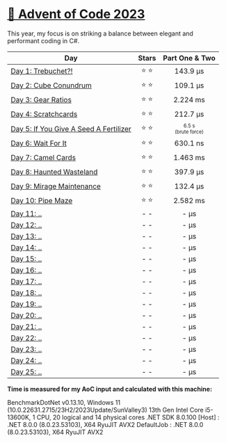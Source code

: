 # [🎄 Advent of Code 2023](https://adventofcode.com/2023)

This year, my focus is on striking a balance between elegant and performant coding in C#.

| Day                                                                                                                   |  Stars  | Part One \& Two  |
| --------------------------------------------------------------------------------------------------------------------- | :-----: | :-------: |
| [Day 1: Trebuchet?!](https://github.com/dr124/advent-of-code/blob/master/Advent._2023/Week1/Day1.cs) | ⭐️ ⭐️ | 143.9 µs |
| [Day 2: Cube Conundrum ](https://github.com/dr124/advent-of-code/blob/master/Advent._2023/Week1/Day2.cs) | ⭐️ ⭐️ | 109.1 µs |
| [Day 3: Gear Ratios](https://github.com/dr124/advent-of-code/blob/master/Advent._2023/Week1/Day3.cs)  | ⭐️ ⭐️ | 2.224 ms |
| [Day 4: Scratchcards](https://github.com/dr124/advent-of-code/blob/master/Advent._2023/Week1/Day4.cs)   | ⭐️ ⭐️ | 212.7 µs |   
| [Day 5: If You Give A Seed A Fertilizer](https://github.com/dr124/advent-of-code/blob/master/Advent._2023/Week1/Day5.cs)   | ⭐️ ⭐️ | <sub><sup>6.5 s </br> (brute force)</sup></sub> |   
| [Day 6: Wait For It](https://github.com/dr124/advent-of-code/blob/master/Advent._2023/Week1/Day6.cs)   | ⭐️ ⭐️ | 630.1 ns |  
| [Day 7: Camel Cards](https://github.com/dr124/advent-of-code/blob/master/Advent._2023/Week1/Day7.cs)   | ⭐️ ⭐️ | 1.463 ms | 
| [Day 8: Haunted Wasteland](https://github.com/dr124/advent-of-code/blob/master/Advent._2023/Week2/Day8.cs)   | ⭐️ ⭐️ | 397.9 µs |  
| [Day 9: Mirage Maintenance ](https://github.com/dr124/advent-of-code/blob/master/Advent._2023/Week2/Day9.cs)   | ⭐️ ⭐️ | 132.4 µs |  
| [Day 10: Pipe Maze](https://github.com/dr124/advent-of-code/blob/master/Advent._2023/Week2/Day10.cs) | ⭐️ ⭐️ | 2.582 ms |  
| [Day 11: ..](https://github.com/dr124/advent-of-code/blob/master/Advent._2023/Week2/Day11.cs) | - - | - µs |  
| [Day 12: ..](https://github.com/dr124/advent-of-code/blob/master/Advent._2023/Week2/Day12.cs) | - - | - µs |  
| [Day 13: ..](https://github.com/dr124/advent-of-code/blob/master/Advent._2023/Week2/Day13.cs) | - - | - µs |  
| [Day 14: ..](https://github.com/dr124/advent-of-code/blob/master/Advent._2023/Week2/Day14.cs) | - - | - µs | 
| [Day 15: ..](https://github.com/dr124/advent-of-code/blob/master/Advent._2023/Week3/Day15.cs) | - - | - µs |  
| [Day 16: ..](https://github.com/dr124/advent-of-code/blob/master/Advent._2023/Week3/Day16.cs) | - - | - µs |  
| [Day 17: ..](https://github.com/dr124/advent-of-code/blob/master/Advent._2023/Week3/Day17.cs) | - - | - µs |  
| [Day 18: ..](https://github.com/dr124/advent-of-code/blob/master/Advent._2023/Week3/Day18.cs) | - - | - µs |  
| [Day 19: ..](https://github.com/dr124/advent-of-code/blob/master/Advent._2023/Week3/Day19.cs) | - - | - µs |  
| [Day 20: ..](https://github.com/dr124/advent-of-code/blob/master/Advent._2023/Week3/Day20.cs) | - - | - µs |  
| [Day 21: ..](https://github.com/dr124/advent-of-code/blob/master/Advent._2023/Week3/Day21.cs) | - - | - µs |  
| [Day 22: ..](https://github.com/dr124/advent-of-code/blob/master/Advent._2023/Week4/Day22.cs) | - - | - µs |  
| [Day 23: ..](https://github.com/dr124/advent-of-code/blob/master/Advent._2023/Week4/Day23.cs) | - - | - µs |  
| [Day 24: ..](https://github.com/dr124/advent-of-code/blob/master/Advent._2023/Week4/Day24.cs) | - - | - µs |  
| [Day 25: ..](https://github.com/dr124/advent-of-code/blob/master/Advent._2023/Week4/Day25.cs) | - - | - µs |  


**Time is measured for my AoC input and calculated with this machine:**

BenchmarkDotNet v0.13.10, Windows 11 (10.0.22631.2715/23H2/2023Update/SunValley3)
13th Gen Intel Core i5-13600K, 1 CPU, 20 logical and 14 physical cores
.NET SDK 8.0.100
  [Host]     : .NET 8.0.0 (8.0.23.53103), X64 RyuJIT AVX2
  DefaultJob : .NET 8.0.0 (8.0.23.53103), X64 RyuJIT AVX2
